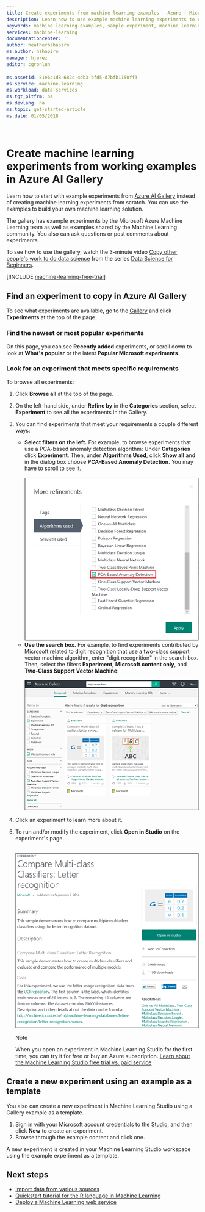 ```yaml
---
title: Create experiments from machine learning examples - Azure | Microsoft Docs
description: Learn how to use example machine learning experiments to create new experiments with Azure AI Gallery and Azure Machine Learning.
keywords: machine learning examples, sample experiment, machine learning sample, AI examples
services: machine-learning
documentationcenter: ''
author: heatherbshapiro
ms.author: hshapiro
manager: hjerez
editor: cgronlun

ms.assetid: 81e6c1d8-682c-4db3-bfd5-d7bfb1150ff3
ms.service: machine-learning
ms.workload: data-services
ms.tgt_pltfrm: na
ms.devlang: na
ms.topic: get-started-article
ms.date: 01/05/2018

---
```

# Create machine learning experiments from working examples in Azure AI Gallery

Learn how to start with example experiments from [Azure AI Gallery](https://gallery.cortanaintelligence.com/) instead of creating machine learning experiments from scratch. You can use the examples to build your own machine learning solution.

The gallery has example experiments by the Microsoft Azure Machine Learning team as well as examples shared by the Machine Learning community. You also can ask questions or post comments about experiments.

To see how to use the gallery, watch the 3-minute video [Copy other people's work to do data science](data-science-for-beginners-copy-other-peoples-work-to-do-data-science.md) from the series [Data Science for Beginners](data-science-for-beginners-the-5-questions-data-science-answers.md).

[!INCLUDE [machine-learning-free-trial](../../../includes/machine-learning-free-trial.md)]

## Find an experiment to copy in Azure AI Gallery
To see what experiments are available, go to the [Gallery](https://gallery.cortanaintelligence.com/) and click **Experiments** at the top of the page.

### Find the newest or most popular experiments
On this page, you can see **Recently added** experiments, or scroll down to look at **What's popular** or the latest **Popular Microsoft experiments**.

### Look for an experiment that meets specific requirements
To browse all experiments:

1. Click **Browse all** at the top of the page.
2. On the left-hand side, under **Refine by** in the **Categories** section, select **Experiment** to see all the experiments in the Gallery.
3. You can find experiments that meet your requirements a couple different ways:
   * **Select filters on the left.** For example, to browse experiments that use a PCA-based anomaly detection algorithm: Under **Categories** click **Experiment**. Then, under **Algorithms Used**, click **Show all** and in the dialog box choose **PCA-Based Anomaly Detection**. You may have to scroll to see it.<br></br>
     ![Select filters](./media/sample-experiments/choose-an-algorithm.png)
   * **Use the search box.** For example, to find experiments contributed by Microsoft related to digit recognition that use a two-class support vector machine algorithm, enter "digit recognition" in the search box. Then, select the filters **Experiment**, **Microsoft content only**, and **Two-Class Support Vector Machine**:<br></br>
     ![Use the search box](./media/sample-experiments/search-for-experiments.png)
4. Click an experiment to learn more about it.
5. To run and/or modify the experiment, click **Open in Studio** on the experiment's page. <br></br>

    ![Example experiment](./media/sample-experiments/example-experiment.png)

    > [!NOTE]
    > When you open an experiment in Machine Learning Studio for the first time, you can try it for free or buy an Azure subscription. [Learn about the Machine Learning Studio free trial vs. paid service](https://azure.microsoft.com/pricing/details/machine-learning/)
    >
    >

## Create a new experiment using an example as a template
You also can create a new experiment in Machine Learning Studio using a Gallery example as a template.

1. Sign in with your Microsoft account credentials to the [Studio](https://studio.azureml.net), and then click **New** to create an experiment.
2. Browse through the example content and click one.

A new experiment is created in your Machine Learning Studio workspace using the example experiment as a template.

## Next steps
* [Import data from various sources](import-data.md)
* [Quickstart tutorial for the R language in Machine Learning](r-quickstart.md)
* [Deploy a Machine Learning web service](publish-a-machine-learning-web-service.md)
